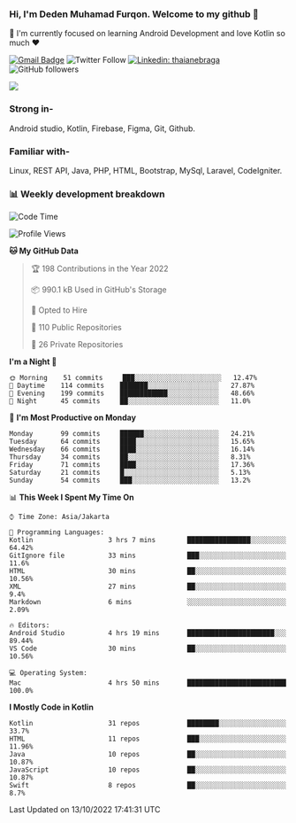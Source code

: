 ### Hi, I'm Deden Muhamad Furqon. Welcome to my github 👋

<!--
**furqoncreative/furqoncreative** is a ✨ _special_ ✨ repository because its `README.md` (this file) appears on your GitHub profile.

Here are some ideas to get you started:

- 🔭 I’m currently working on ...
- 👯 I’m looking to collaborate on ...
- 🤔 I’m looking for help with ...
- 💬 Ask me about ...
- 📫 How to reach me: ...
- 😄 Pronouns: ...
- ⚡ Fun fact: ...
-->

  🌱 I'm currently focused on learning Android Development and love Kotlin so much ❤ 

[![Gmail Badge](https://img.shields.io/badge/-furqoncreative24@gmail.com-c14438?style=flat-square&logo=Gmail&logoColor=white&link=mailto:furqoncreative24@gmail.com)](mailto:furqoncreative24@gmail.com)
![Twitter Follow](https://img.shields.io/twitter/follow/furqoncreative?label=Follow)
[![Linkedin: thaianebraga](https://img.shields.io/badge/-Deden_Muhamad_Furqon-blue?style=flat-square&logo=Linkedin&logoColor=white&link=https://www.linkedin.com/in/anmol-p-singh/)](https://www.linkedin.com/in/furqoncreative/)
![GitHub followers](https://img.shields.io/github/followers/furqoncreative?label=Follow&style=social)

<img src="https://github-readme-stats.sera5-dev.vercel.app/api?username=furqoncreative&hide=stars&show_icons=true&count_private=true&include_all_commits=true&title_color=#008080&icon_color=#008080&hide_border=true" width="">

### Strong in-

Android studio, Kotlin, Firebase, Figma, Git, Github.

### Familiar with-
Linux, REST API, Java, PHP, HTML, Bootstrap, MySql, Laravel, CodeIgniter.

### 📊 Weekly development breakdown

<!--START_SECTION:waka-->
![Code Time](http://img.shields.io/badge/Code%20Time-1%2C214%20hrs%2055%20mins-blue)

![Profile Views](http://img.shields.io/badge/Profile%20Views-6-blue)

**🐱 My GitHub Data** 

> 🏆 198 Contributions in the Year 2022
 > 
> 📦 990.1 kB Used in GitHub's Storage 
 > 
> 💼 Opted to Hire
 > 
> 📜 110 Public Repositories 
 > 
> 🔑 26 Private Repositories  
 > 
**I'm a Night 🦉** 

```text
🌞 Morning    51 commits     ███░░░░░░░░░░░░░░░░░░░░░░   12.47% 
🌆 Daytime    114 commits    ███████░░░░░░░░░░░░░░░░░░   27.87% 
🌃 Evening    199 commits    ████████████░░░░░░░░░░░░░   48.66% 
🌙 Night      45 commits     ██░░░░░░░░░░░░░░░░░░░░░░░   11.0%

```
📅 **I'm Most Productive on Monday** 

```text
Monday       99 commits     ██████░░░░░░░░░░░░░░░░░░░   24.21% 
Tuesday      64 commits     ████░░░░░░░░░░░░░░░░░░░░░   15.65% 
Wednesday    66 commits     ████░░░░░░░░░░░░░░░░░░░░░   16.14% 
Thursday     34 commits     ██░░░░░░░░░░░░░░░░░░░░░░░   8.31% 
Friday       71 commits     ████░░░░░░░░░░░░░░░░░░░░░   17.36% 
Saturday     21 commits     █░░░░░░░░░░░░░░░░░░░░░░░░   5.13% 
Sunday       54 commits     ███░░░░░░░░░░░░░░░░░░░░░░   13.2%

```


📊 **This Week I Spent My Time On** 

```text
⌚︎ Time Zone: Asia/Jakarta

💬 Programming Languages: 
Kotlin                   3 hrs 7 mins        ████████████████░░░░░░░░░   64.42% 
GitIgnore file           33 mins             ███░░░░░░░░░░░░░░░░░░░░░░   11.6% 
HTML                     30 mins             ██░░░░░░░░░░░░░░░░░░░░░░░   10.56% 
XML                      27 mins             ██░░░░░░░░░░░░░░░░░░░░░░░   9.4% 
Markdown                 6 mins              ░░░░░░░░░░░░░░░░░░░░░░░░░   2.09%

🔥 Editors: 
Android Studio           4 hrs 19 mins       ██████████████████████░░░   89.44% 
VS Code                  30 mins             ██░░░░░░░░░░░░░░░░░░░░░░░   10.56%

💻 Operating System: 
Mac                      4 hrs 50 mins       █████████████████████████   100.0%

```

**I Mostly Code in Kotlin** 

```text
Kotlin                   31 repos            ████████░░░░░░░░░░░░░░░░░   33.7% 
HTML                     11 repos            ███░░░░░░░░░░░░░░░░░░░░░░   11.96% 
Java                     10 repos            ██░░░░░░░░░░░░░░░░░░░░░░░   10.87% 
JavaScript               10 repos            ██░░░░░░░░░░░░░░░░░░░░░░░   10.87% 
Swift                    8 repos             ██░░░░░░░░░░░░░░░░░░░░░░░   8.7%

```



 Last Updated on 13/10/2022 17:41:31 UTC
<!--END_SECTION:waka-->
